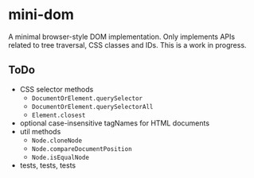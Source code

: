 # mini-dom

A minimal browser-style DOM implementation. Only implements APIs related to tree traversal, CSS classes and IDs.
This is a work in progress.

## ToDo

- CSS selector methods
  - `DocumentOrElement.querySelector`
  - `DocumentOrElement.querySelectorAll`
  - `Element.closest`
- optional case-insensitive tagNames for HTML documents
- util methods
  - `Node.cloneNode`
  - `Node.compareDocumentPosition`
  - `Node.isEqualNode`
- tests, tests, tests
